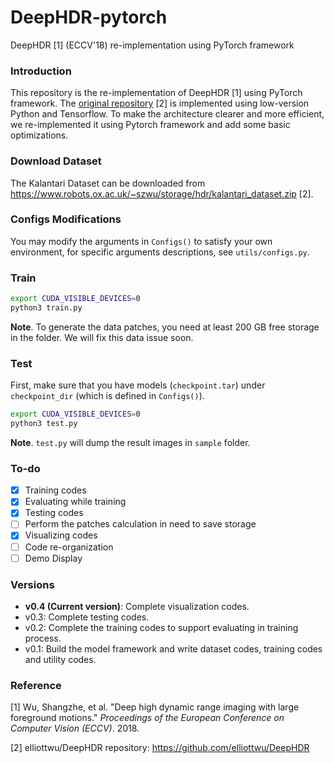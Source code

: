 # DeepHDR-pytorch
DeepHDR [1] (ECCV'18) re-implementation using PyTorch framework

### Introduction

This repository is the re-implementation of DeepHDR [1] using PyTorch framework. The [original repository](https://github.com/elliottwu/DeepHDR) [2] is implemented using low-version Python and Tensorflow. To make the architecture clearer and more efficient, we re-implemented it using Pytorch framework and add some basic optimizations. 

### Download Dataset

The Kalantari Dataset can be downloaded from https://www.robots.ox.ac.uk/~szwu/storage/hdr/kalantari_dataset.zip [2].

### Configs Modifications

You may modify the arguments in `Configs()` to satisfy your own environment, for specific arguments descriptions, see `utils/configs.py`.

### Train

```bash
export CUDA_VISIBLE_DEVICES=0
python3 train.py
```

**Note**. To generate the data patches, you need at least 200 GB free storage in the folder. We will fix this data issue soon.

### Test

First, make sure that you have models (`checkpoint.tar`) under `checkpoint_dir` (which is defined in `Configs()`).

```bash
export CUDA_VISIBLE_DEVICES=0
python3 test.py
```

**Note**. `test.py` will dump the result images in `sample` folder.

### To-do

- [x] Training codes
- [x] Evaluating while training
- [x] Testing codes
- [ ] Perform the patches calculation in need to save storage
- [x] Visualizing codes
- [ ] Code re-organization
- [ ] Demo Display

### Versions

- **v0.4 (Current version)**: Complete  visualization codes.
- v0.3: Complete testing codes.
- v0.2: Complete the training codes to support evaluating in training process.
- v0.1: Build the model framework and write dataset codes, training codes and utility codes.

### Reference

[1] Wu, Shangzhe, et al. "Deep high dynamic range imaging with large foreground motions." *Proceedings of the European Conference on Computer Vision (ECCV)*. 2018.

[2] elliottwu/DeepHDR repository: https://github.com/elliottwu/DeepHDR



